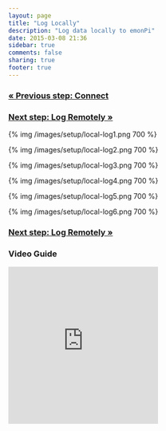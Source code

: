 ```yaml
---
layout: page
title: "Log Locally"
description: "Log data locally to emonPi"
date: 2015-03-08 21:36
sidebar: true
comments: false
sharing: true
footer: true
---
```


### [&laquo; Previous step: Connect](/setup/connect/)

### [Next step: Log Remotely &raquo;](/setup/remote/)


{% img /images/setup/local-log1.png 700 %}

{% img /images/setup/local-log2.png 700 %}

{% img /images/setup/local-log3.png 700 %}

{% img /images/setup/local-log4.png 700 %}

{% img /images/setup/local-log5.png 700 %}

{% img /images/setup/local-log6.png 700 %}


### [Next step: Log Remotely &raquo;](/setup/remote/)

### Video Guide
<div class='videoWrapper'>
<iframe width="300" height="315" src="https://www.youtube.com/embed/8nVP0Hgkuuc" frameborder="0" allowfullscreen></iframe>
</div>
